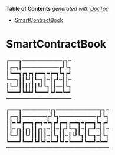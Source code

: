 <!-- START doctoc generated TOC please keep comment here to allow auto update -->
<!-- DON'T EDIT THIS SECTION, INSTEAD RE-RUN doctoc TO UPDATE -->
**Table of Contents**  *generated with [DocToc](https://github.com/thlorenz/doctoc)*

- [SmartContractBook](#smartcontractbook)

<!-- END doctoc generated TOC please keep comment here to allow auto update -->

# SmartContractBook

┏━━━┓━━━━━━━━━━━━━┏┓━  
┃┏━┓┃━━━━━━━━━━━━┏┛┗┓  
┃┗━━┓┏┓┏┓┏━━┓━┏━┓┗┓┏┛  
┗━━┓┃┃┗┛┃┗━┓┃━┃┏┛━┃┃━  
┃┗━┛┃┃┃┃┃┃┗┛┗┓┃┃━━┃┗┓  
┗━━━┛┗┻┻┛┗━━━┛┗┛━━┗━┛  
━━━━━━━━━━━━━━━━━━━━━  
  
┏━━━┓━━━━━━━━━┏┓━━━━━━━━━━━━━━┏┓━
┃┏━┓┃━━━━━━━━┏┛┗┓━━━━━━━━━━━━┏┛┗┓
┃┃━┗┛┏━━┓┏━┓━┗┓┏┛┏━┓┏━━┓━┏━━┓┗┓┏┛
┃┃━┏┓┃┏┓┃┃┏┓┓━┃┃━┃┏┛┗━┓┃━┃┏━┛━┃┃━
┃┗━┛┃┃┗┛┃┃┃┃┃━┃┗┓┃┃━┃┗┛┗┓┃┗━┓━┃┗┓
┗━━━┛┗━━┛┗┛┗┛━┗━┛┗┛━┗━━━┛┗━━┛━┗━┛
━━━━━━━━━━━━━━━━━━━━━━━━━━━━━━━━━

